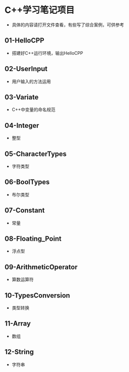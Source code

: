 # C++学习笔记项目
- 具体的内容请打开文件查看，有些写了综合案例，可供参考 

## 01-HelloCPP
- 搭建好C++运行环境，输出HelloCPP 

## 02-UserInput
- 用户输入的方法运用

## 03-Variate
- C++中变量的命名规范

## 04-Integer
- 整型

## 05-CharacterTypes
- 字符类型

## 06-BoolTypes
- 布尔类型

## 07-Constant
- 常量

## 08-Floating_Point
- 浮点型

## 09-ArithmeticOperator
- 算数运算符

## 10-TypesConversion
- 类型转换

## 11-Array
- 数组

## 12-String
- 字符串